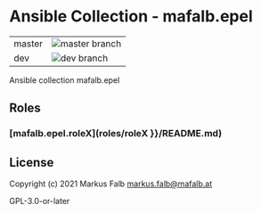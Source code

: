 # Ansible Collection - mafalb.epel


|||
|---|---|
|master|![master branch](https://github.com/mafalb/ansible-collection-epel/workflows/CI/badge.svg?branch=master)|
|dev|![dev branch](https://github.com/mafalb/ansible-collection-epel/workflows/CI/badge.svg?branch=dev)|


Ansible collection mafalb.epel

## Roles

### [mafalb.epel.roleX](roles/roleX }}/README.md)

## License

Copyright (c) 2021 Markus Falb <markus.falb@mafalb.at>

GPL-3.0-or-later
